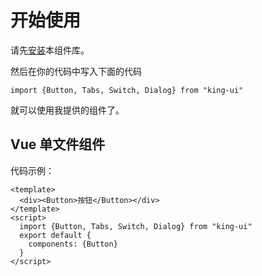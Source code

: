 # 开始使用

请先[安装](#/doc/install)本组件库。

然后在你的代码中写入下面的代码

```import {Button, Tabs, Switch, Dialog} from "king-ui"```

就可以使用我提供的组件了。

## Vue 单文件组件

代码示例：

```
<template>
  <div><Button>按钮</Button></div>
</template>
<script>
  import {Button, Tabs, Switch, Dialog} from "king-ui"
  export default {
    components: {Button}
  }
</script>
```